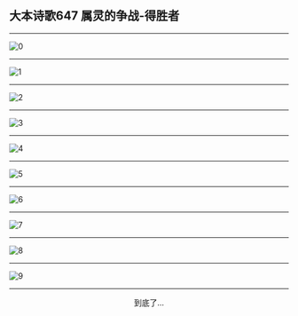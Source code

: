 
## 大本诗歌647 属灵的争战-得胜者
        
<div id="aplayer0"></div>

---

<img alt="0" data-original="https://cdn.jsdelivr.net/gh/k34869/shi/data/d0646/0">

---

<img alt="1" data-original="https://cdn.jsdelivr.net/gh/k34869/shi/data/d0646/1">

---

<img alt="2" data-original="https://cdn.jsdelivr.net/gh/k34869/shi/data/d0646/2">

---

<img alt="3" data-original="https://cdn.jsdelivr.net/gh/k34869/shi/data/d0646/3">

---

<img alt="4" data-original="https://cdn.jsdelivr.net/gh/k34869/shi/data/d0646/4">

---

<img alt="5" data-original="https://cdn.jsdelivr.net/gh/k34869/shi/data/d0646/5">

---

<img alt="6" data-original="https://cdn.jsdelivr.net/gh/k34869/shi/data/d0646/6">

---

<img alt="7" data-original="https://cdn.jsdelivr.net/gh/k34869/shi/data/d0646/7">

---

<img alt="8" data-original="https://cdn.jsdelivr.net/gh/k34869/shi/data/d0646/8">

---

<img alt="9" data-original="https://cdn.jsdelivr.net/gh/k34869/shi/data/d0646/9">

---

<p style="text-align: center">到底了...</p>

<script src="/js/dist-view.js"></script>

<script>
MAIN.id = 'd0646';
        
const ap0 = new APlayer({
    container: document.getElementById('aplayer0'),
    volume: 1,
    loop: 'none',
    preload: 'none',
    audio: [{
        name: '大本诗歌647.mp3',
        artist: '大本诗歌',
        url: 'https://res.wx.qq.com/voice/getvoice?mediaid=MzI0NTk3MDM5M18yMjQ3NDk1ODYx',
        cover: '/favicon'
    }]
});
</script>
